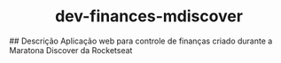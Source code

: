 <h1 align="center">dev-finances-mdiscover</h1>
## Descrição
Aplicação web para controle de finanças criado durante a Maratona Discover da Rocketseat
